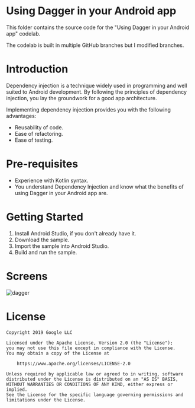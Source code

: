 # Using Dagger in your Android app

This folder contains the source code for the "Using Dagger in your Android app" codelab.

The codelab is built in multiple GitHub branches but I modified branches.

# Introduction
Dependency injection is a technique widely used in programming and well suited
to Android development. By following the principles of dependency injection, you
lay the groundwork for a good app architecture.

Implementing dependency injection provides you with the following advantages:
* Reusability of code.
* Ease of refactoring.
* Ease of testing.


# Pre-requisites
* Experience with Kotlin syntax.
* You understand Dependency Injection and know what the benefits
of using Dagger in your Android app are.

# Getting Started
1. Install Android Studio, if you don't already have it.
2. Download the sample.
3. Import the sample into Android Studio.
4. Build and run the sample.

# Screens

![dagger](https://user-images.githubusercontent.com/92686655/178659941-8d1d3e96-e876-47da-8504-1d73a6bb4c56.png)

# License

```
Copyright 2019 Google LLC

Licensed under the Apache License, Version 2.0 (the "License");
you may not use this file except in compliance with the License.
You may obtain a copy of the License at

    https://www.apache.org/licenses/LICENSE-2.0

Unless required by applicable law or agreed to in writing, software
distributed under the License is distributed on an "AS IS" BASIS,
WITHOUT WARRANTIES OR CONDITIONS OF ANY KIND, either express or implied.
See the License for the specific language governing permissions and
limitations under the License.
```
